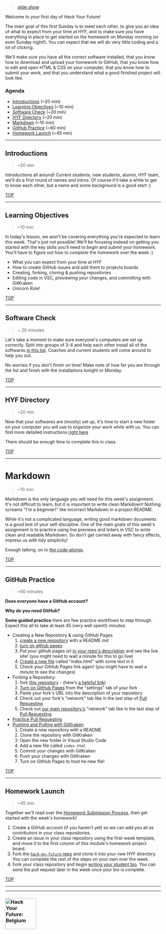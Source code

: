> [slide show](https://hackyourfuture.be/working-with-code/week-1.html)


Welcome to your first day of Hack Your Future!

The main goal of this first Sunday is to meet each other, to give you an idea of what to expect from your time at HYF, and to make sure you have everything in place to get started on the homework on Monday morning (or even Sunday night!).  You can expect that we will do very little coding and a lot of clicking.

We'll make sure you have all the correct software installed, that you know how to download and upload your homework to GitHub, that you know how to edit and open HTML & CSS on your computer, that you know how to submit your work, and that you understand what a good finished project will look like.


### Agenda
* [Introductions](#Introductions) (~20 min)
* [Learning Objectives](#learning-objectives) (~10 min)
* [Software Check](#software-check) (~20 min)
* [HYF Directory](#hyf-directory) (~20 min)
* [Markdown](#markdown) (~10 min)
* [GitHub Practice](#github-practice) (~60 min)
* [Homework Launch](#homework-launch) (~45 min)

---

## Introductions

> ~20 min

Introductions all around!  Current students, new students, alumni, HYF team, we'll do a first round of names and intros.  Of course it'll take a while to get to know each other, but a name and some background is a good start :)

[TOP](#agenda)

---

## Learning Objectives

> ~10 min

In today's lesson, we won't be covering everything you're expected to learn this week.  That's just not possible!  We'll be focusing instead on getting you started with the key skills you'll need to _begin_ and _submit_ your homework.  You'll have to figure out how to _complete_ the homework over the week :)

* What you can expect from your time at HYF
* How to create GitHub issues and add them to projects boards
* Creating, forking, cloning & pushing repositories
* Editing code in VSC, previewing your changes, and committing with GitKraken
* Unicorn Rule!

[TOP](#agenda)

---

## Software Check

> ~ 20 minutes

Let's take a moment to make sure everyone's computers are set up correctly.  Split into groups of 3-4 and help each other install all of the softwares [in this list](https://github.com/HackYourFutureBelgium/working-with-code/blob/master/week-1-homework.md#software-installations).  Coaches and current students will come around to help you out.

No worries if you don't finish on time!  Make note of how far you are through the list and finish with the installations tonight or Monday.

[TOP](#agenda)

---

## HYF Directory

> ~20 min

Now that your softwares are (mostly) set up, it's time to start a new folder on your computer you will use to organize your work while with us.  You can find more detailed instructions [right here](https://github.com/HackYourFutureBelgium/working-with-code/blob/master/week-1-homework.md#hyf-directory)

There should be enough time to complete this in class.

[TOP](#agenda)

---

# Markdown

> ~10 min

Markdown is the only language you will need for this week's assignment.  It's not difficult to learn, but it is important to write clean Markdown!  Nothing screams "I'm a beginner!" like incorrect Markdown in a project README.

While it's not a complicated language, writing good markdown documents is a good test of your self-discipline. One of the main goals of this week's assignment is to practice using live previews and linters in VSC to write clean and readable Markdown.  So don't get carried away with fancy effects, impress us with tidy simplicity!

Enough talking, on to [the code-alongs](https://hackyourfuture.be/working-with-code/week-1.html#markdown).

[TOP](#agenda)

---

## GitHub Practice

> ~60 minutes

__Does everyone have a GitHub account?__

__Why do you need GitHub?__


__Some guided practice__
Here are few practice workflows to step through. Expect this all to take at least 45 (very well spent!) minutes:
* Creating a New Repository & using GitHub Pages
    1. [create a new repository](https://help.github.com/en/articles/creating-a-new-repository) with a README.md
    1. [turn on github pages](https://stackoverflow.com/questions/41253371/how-do-i-turn-a-repository-into-a-github-page)
    1. Put your github pages url [in your repo's description](https://stackoverflow.com/questions/7757751/how-do-you-change-a-repository-description-on-github) and see the live site! (you might need to wait a minute for this to go live)
    1. [Create a new file](https://help.github.com/en/articles/creating-new-files) called "index.html" with some text in it
    1. Check your GitHub Pages link again! (you might have to wait a minute to see the changes)
* Forking a Repository:
    1. fork [this repository](https://github.com/HackYourFutureBelgium/my-first-fork/) - (here's [a helpful link](https://help.github.com/en/articles/fork-a-repo))
    1. [Turn on GitHub Pages](https://stackoverflow.com/questions/41253371/how-do-i-turn-a-repository-into-a-github-page) from the "settings" tab of your fork
    1. Paste your fork's URL into the description of your repository
    1. Check out your fork's "network" tab like in the last step of [Pull Requesting](./Pull-Requesting)
    1. Check out [our main repository's](https://github.com/HackYourFutureBelgium/my-first-fork/settings) "network" tab like in the last step of [Pull Requesting](./Pull-Requesting)
* [Practice Pull Requesting](https://github.com/HackYourFutureBelgium/git-github-practice/wiki/Pull-Requesting)
* [Pushing and Pulling with GitKraken](https://support.gitkraken.com/working-with-repositories/pushing-and-pulling/)
    1. Create a new repository with a README
    1. Clone the repository with GitKraken
    1. Open the new folder in Visual Studio Code
    1. Add a new file called ```index.html```
    1. Commit your changes with GitKraken
    1. Push your changes with GitKraken
    1. Turn on GitHub Pages to host he new file!

[TOP](#agenda)

---

## Homework Launch

> ~45 min

Together we'll read over the [Homework Submission Process](https://github.com/HackYourFutureBelgium/homework-submission), then get started with the week's homework!

1. Create a GitHub account (if you haven't yet) so we can add you all as contributors in your class repositories.
1. Create an issue in your class repository using the first-week template, and move it to the first column of this module's homework project board.
1. Fork the [`hack-my-future` repo](https://github.com/HackYourFutureBelgium/working-with-code/blob/master/week-1-homework.md#hack-my-future) and clone it into your new HYF directory. You can complete the rest of the steps on your own over the week.
1. Fork your class repository and begin [writing your student bio](https://github.com/HackYourFutureBelgium/working-with-code/blob/master/week-1-homework.md#student-bios-pull-request). You can send the pull request later in the week once your bio is complete.


[TOP](#agenda)

---
---
### <a href="https://hackyourfuture.be" target="_blank"><img src="https://user-images.githubusercontent.com/18554853/63941625-4c7c3d00-ca6c-11e9-9a76-8d5e3632fe70.jpg" width="100" height="100" alt="Hack Your Future: Belgium"></a>
